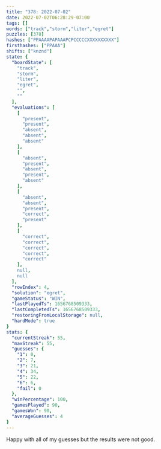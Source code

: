 ```yaml
---
title: "378: 2022-07-02"
date: 2022-07-02T06:28:29-07:00
tags: []
words: ["track","storm","liter","egret"]
puzzles: [378]
hashes: ["PPAAAAPAPAAAPCPCCCCCXXXXXXXXXX"]
firsthashes: ["PPAAA"]
shifts: ["knznd"]
state: {
  "boardState": [
    "track",
    "storm",
    "liter",
    "egret",
    "",
    ""
  ],
  "evaluations": [
    [
      "present",
      "present",
      "absent",
      "absent",
      "absent"
    ],
    [
      "absent",
      "present",
      "absent",
      "present",
      "absent"
    ],
    [
      "absent",
      "absent",
      "present",
      "correct",
      "present"
    ],
    [
      "correct",
      "correct",
      "correct",
      "correct",
      "correct"
    ],
    null,
    null
  ],
  "rowIndex": 4,
  "solution": "egret",
  "gameStatus": "WIN",
  "lastPlayedTs": 1656768509333,
  "lastCompletedTs": 1656768509333,
  "restoringFromLocalStorage": null,
  "hardMode": true
}
stats: {
  "currentStreak": 55,
  "maxStreak": 55,
  "guesses": {
    "1": 0,
    "2": 7,
    "3": 21,
    "4": 34,
    "5": 22,
    "6": 6,
    "fail": 0
  },
  "winPercentage": 100,
  "gamesPlayed": 90,
  "gamesWon": 90,
  "averageGuesses": 4
}
---
```


<!-- more -->
Happy with all of my guesses but the results were not good.
